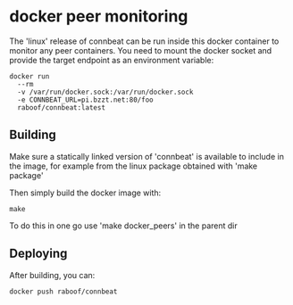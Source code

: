 # docker peer monitoring

The 'linux' release of connbeat can be run inside this docker container to
monitor any peer containers. You need to mount the docker socket and provide
the target endpoint as an environment variable:

    docker run
      --rm
      -v /var/run/docker.sock:/var/run/docker.sock
      -e CONNBEAT_URL=pi.bzzt.net:80/foo
      raboof/connbeat:latest

## Building

Make sure a statically linked version of 'connbeat' is available to include in
the image, for example from the linux package obtained with 'make package'

Then simply build the docker image with:

    make

To do this in one go use 'make docker_peers' in the parent dir

## Deploying

After building, you can:

    docker push raboof/connbeat

